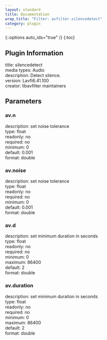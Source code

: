 ```yaml
---
layout: standard
title: Documentation
wrap_title: "Filter: avfilter.silencedetect"
category: plugin
---
```

{::options auto_ids="true" /}
{:toc}

## Plugin Information

title: silencedetect  
media types:
Audio  
description: Detect silence.  
version: Lavfi6.41.100  
creator: libavfilter maintainers  

## Parameters

### av.n

  
description:
set noise tolerance  
type: float  
readonly: no  
required: no  
minimum: 0  
default: 0.001  
format: double  

### av.noise

  
description:
set noise tolerance  
type: float  
readonly: no  
required: no  
minimum: 0  
default: 0.001  
format: double  

### av.d

  
description:
set minimum duration in seconds  
type: float  
readonly: no  
required: no  
minimum: 0  
maximum: 86400  
default: 2  
format: double  

### av.duration

  
description:
set minimum duration in seconds  
type: float  
readonly: no  
required: no  
minimum: 0  
maximum: 86400  
default: 2  
format: double  

